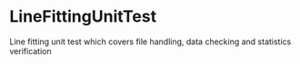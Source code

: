 # LineFittingUnitTest
Line fitting unit test which covers file handling, data checking and statistics verification
